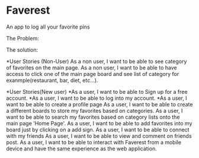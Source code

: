 # Faverest
An app to log all your favorite pins

The Problem:

The solution:

*User Stories (Non-User)
As a non user, I want to be able to see category of favorites on the main page.
As a non user, I want to be able to have access to click one of the main page board and see list of category for exanmple(restaurant, bar, diet, etc...).

*User Stories(New user)
*As a user, I want to be able to Sign up for a free account.
*As a user, I want to be able to log into my account.
*As a user, I want to be able to create a profile page
As a user, I want to be able to create a different boards to store my favorites based on categories.
As a user, I want to be able to search my favorites based on category lists onto the main page 'Home Page'.
As a user, I want to be able to add favorites into my board just by clicking on a add sign.
As a user, I want to be able to connect with my friends
As a user, I want to be able to view and comment on friends post.
As a user, I want to be able to interact with Faverest from a mobile device and have the same experience as the web application.
